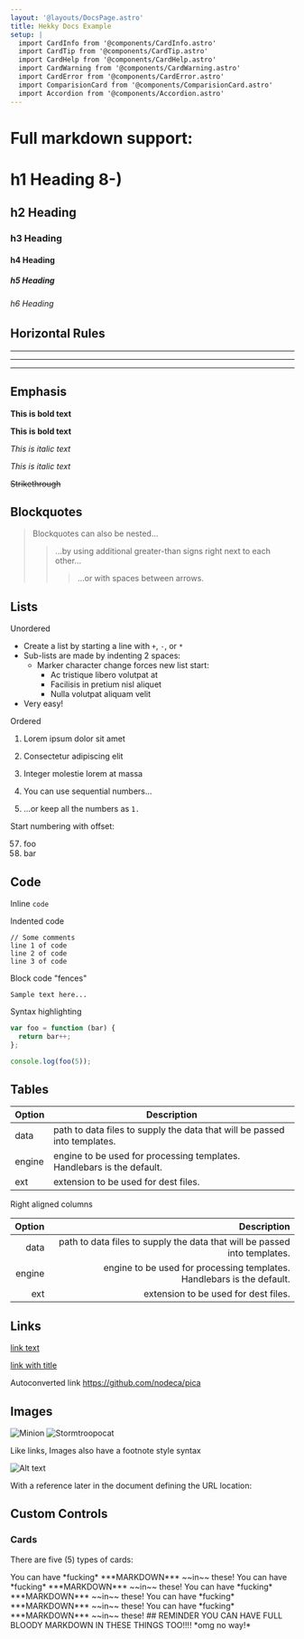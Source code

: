 ```yaml
---
layout: '@layouts/DocsPage.astro'
title: Hekky Docs Example
setup: | 
  import CardInfo from '@components/CardInfo.astro'
  import CardTip from '@components/CardTip.astro'
  import CardHelp from '@components/CardHelp.astro'
  import CardWarning from '@components/CardWarning.astro'
  import CardError from '@components/CardError.astro'
  import ComparisionCard from '@components/ComparisionCard.astro'
  import Accordion from '@components/Accordion.astro'
---
```


# Full markdown support:


# h1 Heading 8-)
## h2 Heading
### h3 Heading
#### h4 Heading
##### h5 Heading
###### h6 Heading


## Horizontal Rules

___

---

***


## Emphasis

**This is bold text**

__This is bold text__

*This is italic text*

_This is italic text_

~~Strikethrough~~


## Blockquotes


> Blockquotes can also be nested...
>> ...by using additional greater-than signs right next to each other...
> > > ...or with spaces between arrows.


## Lists

Unordered

+ Create a list by starting a line with `+`, `-`, or `*`
+ Sub-lists are made by indenting 2 spaces:
  - Marker character change forces new list start:
    * Ac tristique libero volutpat at
    + Facilisis in pretium nisl aliquet
    - Nulla volutpat aliquam velit
+ Very easy!

Ordered

1. Lorem ipsum dolor sit amet
2. Consectetur adipiscing elit
3. Integer molestie lorem at massa


1. You can use sequential numbers...
1. ...or keep all the numbers as `1.`

Start numbering with offset:

57. foo
1. bar


## Code

Inline `code`

Indented code

    // Some comments
    line 1 of code
    line 2 of code
    line 3 of code


Block code "fences"

```
Sample text here...
```

Syntax highlighting

``` js
var foo = function (bar) {
  return bar++;
};

console.log(foo(5));
```

## Tables

| Option | Description |
| ------ | ----------- |
| data   | path to data files to supply the data that will be passed into templates. |
| engine | engine to be used for processing templates. Handlebars is the default. |
| ext    | extension to be used for dest files. |

Right aligned columns

| Option | Description |
| ------:| -----------:|
| data   | path to data files to supply the data that will be passed into templates. |
| engine | engine to be used for processing templates. Handlebars is the default. |
| ext    | extension to be used for dest files. |

## Links

[link text](http://dev.nodeca.com)

[link with title](http://nodeca.github.io/pica/demo/ "title text!")

Autoconverted link https://github.com/nodeca/pica 

## Images

![Minion](https://octodex.github.com/images/minion.png)
![Stormtroopocat](https://octodex.github.com/images/stormtroopocat.jpg "The Stormtroopocat")

Like links, Images also have a footnote style syntax

![Alt text][id]

With a reference later in the document defining the URL location:

[id]: https://octodex.github.com/images/dojocat.jpg  "The Dojocat"


## Custom Controls

### Cards

There are five (5) types of cards:

<CardInfo title="Info Card">
You can have *fucking* ***MARKDOWN*** ~~in~~ these!
</CardInfo>

<CardTip title="Tip Card">
You can have *fucking* ***MARKDOWN*** ~~in~~ these!
</CardTip>

<CardHelp title="Help Card">
You can have *fucking* ***MARKDOWN*** ~~in~~ these!
</CardHelp>

<CardWarning title="Warning Card">
You can have *fucking* ***MARKDOWN*** ~~in~~ these!
</CardWarning>

<CardError title="Error Card">
You can have *fucking* ***MARKDOWN*** ~~in~~ these!
</CardError>

<Accordion title="We have accordions too!">
## REMINDER YOU CAN HAVE FULL BLOODY MARKDOWN IN THESE THINGS TOO!!!!
*omg no way!*
</Accordion>

<ComparisionCard beforeSrc="/shared/img/toon-off.png" beforeTxt="Realistic Lighting" afterSrc="/shared/img/toon-on.png" afterTxt="Toon Lighting"/>